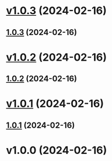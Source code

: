 # [v1.0.3](https://github.com/alipendix/semantic/compare/v1.0.2...v1.0.3) (2024-02-16)



## [1.0.3](https://github.com/alipendix/semantic/compare/v1.0.2...v1.0.3) (2024-02-16)

# [v1.0.2](https://github.com/alipendix/semantic/compare/v1.0.1...v1.0.2) (2024-02-16)



## [1.0.2](https://github.com/alipendix/semantic/compare/v1.0.1...v1.0.2) (2024-02-16)

# [v1.0.1](https://github.com/alipendix/semantic/compare/v1.0.0...v1.0.1) (2024-02-16)



## [1.0.1](https://github.com/alipendix/semantic/compare/v1.0.0...v1.0.1) (2024-02-16)

# v1.0.0 (2024-02-16)
